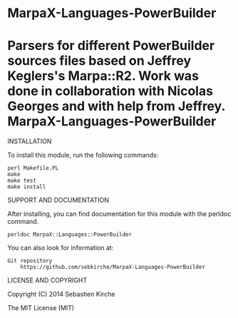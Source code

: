 MarpaX-Languages-PowerBuilder
=============================

Parsers for different PowerBuilder sources files based on Jeffrey Keglers's Marpa::R2.
Work was done in collaboration with Nicolas Georges and with help from Jeffrey.
MarpaX-Languages-PowerBuilder
=============================

INSTALLATION

To install this module, run the following commands:

	perl Makefile.PL
	make
	make test
	make install

SUPPORT AND DOCUMENTATION

After installing, you can find documentation for this module with the
perldoc command.

    perldoc MarpaX::Languages::PowerBuilder

You can also look for information at:

    Git repository
        https://github.com/sebkirche/MarpaX-Languages-PowerBuilder

LICENSE AND COPYRIGHT

Copyright (C) 2014 Sebastien Kirche

The MIT License (MIT)
